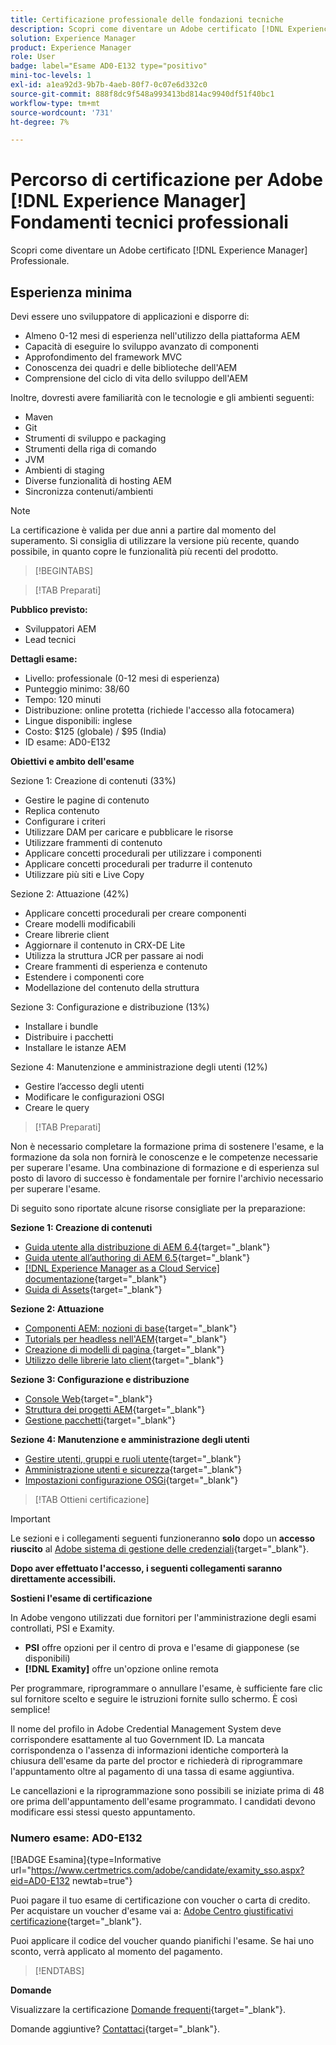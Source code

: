```yaml
---
title: Certificazione professionale delle fondazioni tecniche
description: Scopri come diventare un Adobe certificato [!DNL Experience Manager] Professionale.
solution: Experience Manager
product: Experience Manager
role: User
badge: label="Esame AD0-E132 type="positivo"
mini-toc-levels: 1
exl-id: a1ea92d3-9b7b-4aeb-80f7-0c07e6d332c0
source-git-commit: 888f8dc9f548a993413bd814ac9940df51f40bc1
workflow-type: tm+mt
source-wordcount: '731'
ht-degree: 7%

---
```


# Percorso di certificazione per Adobe [!DNL Experience Manager] Fondamenti tecnici professionali

Scopri come diventare un Adobe certificato [!DNL Experience Manager] Professionale.

## Esperienza minima

Devi essere uno sviluppatore di applicazioni e disporre di:

* Almeno 0-12 mesi di esperienza nell&#39;utilizzo della piattaforma AEM
* Capacità di eseguire lo sviluppo avanzato di componenti
* Approfondimento del framework MVC
* Conoscenza dei quadri e delle biblioteche dell&#39;AEM
* Comprensione del ciclo di vita dello sviluppo dell&#39;AEM

Inoltre, dovresti avere familiarità con le tecnologie e gli ambienti seguenti:

* Maven
* Git
* Strumenti di sviluppo e packaging
* Strumenti della riga di comando
* JVM
* Ambienti di staging
* Diverse funzionalità di hosting AEM
* Sincronizza contenuti/ambienti

>[!NOTE]
>
>La certificazione è valida per due anni a partire dal momento del superamento. Si consiglia di utilizzare la versione più recente, quando possibile, in quanto copre le funzionalità più recenti del prodotto.

>[!BEGINTABS]

>[!TAB Preparati]

**Pubblico previsto:**

* Sviluppatori AEM
* Lead tecnici

**Dettagli esame:**

* Livello: professionale (0-12 mesi di esperienza)
* Punteggio minimo: 38/60
* Tempo: 120 minuti
* Distribuzione: online protetta (richiede l&#39;accesso alla fotocamera)
* Lingue disponibili: inglese
* Costo: $125 (globale) / $95 (India)
* ID esame: AD0-E132

**Obiettivi e ambito dell&#39;esame**

Sezione 1: Creazione di contenuti (33%)

* Gestire le pagine di contenuto
* Replica contenuto
* Configurare i criteri
* Utilizzare DAM per caricare e pubblicare le risorse
* Utilizzare frammenti di contenuto
* Applicare concetti procedurali per utilizzare i componenti
* Applicare concetti procedurali per tradurre il contenuto
* Utilizzare più siti e Live Copy

Sezione 2: Attuazione (42%)

* Applicare concetti procedurali per creare componenti
* Creare modelli modificabili
* Creare librerie client
* Aggiornare il contenuto in CRX-DE Lite
* Utilizza la struttura JCR per passare ai nodi
* Creare frammenti di esperienza e contenuto
* Estendere i componenti core
* Modellazione del contenuto della struttura

Sezione 3: Configurazione e distribuzione (13%)

* Installare i bundle
* Distribuire i pacchetti
* Installare le istanze AEM

Sezione 4: Manutenzione e amministrazione degli utenti (12%)

* Gestire l’accesso degli utenti
* Modificare le configurazioni OSGI
* Creare le query

>[!TAB Preparati]

Non è necessario completare la formazione prima di sostenere l&#39;esame, e la formazione da sola non fornirà le conoscenze e le competenze necessarie per superare l&#39;esame. Una combinazione di formazione e di esperienza sul posto di lavoro di successo è fondamentale per fornire l&#39;archivio necessario per superare l&#39;esame.

Di seguito sono riportate alcune risorse consigliate per la preparazione:

**Sezione 1: Creazione di contenuti**


* [Guida utente alla distribuzione di AEM 6.4](https://experienceleague.adobe.com/docs/experience-manager-64/deploying/home.html){target="_blank"}
* [Guida utente all’authoring di AEM 6.5](https://experienceleague.adobe.com/docs/experience-manager-65/authoring/home.html){target="_blank"}
* [[!DNL Experience Manager as a Cloud Service] documentazione](https://experienceleague.adobe.com/docs/experience-manager-cloud-service/content/home.html?lang=it){target="_blank"}
* [Guida di Assets](https://experienceleague.adobe.com/docs/experience-manager-65/assets/home.html){target="_blank"}

**Sezione 2: Attuazione**

* [Componenti AEM: nozioni di base](https://experienceleague.adobe.com/docs/experience-manager-65/developing/components/components-basics.html){target="_blank"}
* [Tutorials per headless nell&#39;AEM](https://experienceleague.adobe.com/docs/experience-manager-learn/getting-started-with-aem-headless/overview.html?lang=it){target="_blank"}
* [Creazione di modelli di pagina  ](https://experienceleague.adobe.com/docs/experience-manager-65/authoring/siteandpage/templates.html#creating-and-managing-templates){target="_blank"}
* [Utilizzo delle librerie lato client](https://experienceleague.adobe.com/docs/experience-manager-65/developing/introduction/clientlibs.html?lang=it){target="_blank"}

**Sezione 3: Configurazione e distribuzione**

* [Console Web](https://experienceleague.adobe.com/docs/experience-manager-65/deploying/configuring/web-console.html){target="_blank"}
* [Struttura dei progetti AEM](https://experienceleague.adobe.com/docs/experience-manager-cloud-service/content/implementing/developing/aem-project-content-package-structure.html#embedding-3rd-party-packages){target="_blank"}
* [Gestione pacchetti](https://experienceleague.adobe.com/docs/experience-manager-65/administering/contentmanagement/package-manager.html#what-are-packages){target="_blank"}

**Sezione 4: Manutenzione e amministrazione degli utenti**

* [Gestire utenti, gruppi e ruoli utente](https://experienceleague.adobe.com/docs/experience-manager-brand-portal/using/admin-tools/brand-portal-adding-users.html#add-a-user){target="_blank"}
* [Amministrazione utenti e sicurezza](https://experienceleague.adobe.com/docs/experience-manager-65/administering/security/security.html?lang=it){target="_blank"}
* [Impostazioni configurazione OSGi](https://experienceleague.adobe.com/docs/experience-manager-65/deploying/configuring/osgi-configuration-settings.html){target="_blank"}

>[!TAB Ottieni certificazione]

>[!IMPORTANT]
>
>Le sezioni e i collegamenti seguenti funzioneranno **solo**  dopo un **accesso riuscito** al [Adobe sistema di gestione delle credenziali](https://www.certmetrics.com/adobe){target="_blank"}.

**Dopo aver effettuato l&#39;accesso, i seguenti collegamenti saranno direttamente accessibili.**

**Sostieni l&#39;esame di certificazione**

In Adobe vengono utilizzati due fornitori per l&#39;amministrazione degli esami controllati, PSI e Examity.

* **PSI** offre opzioni per il centro di prova e l&#39;esame di giapponese (se disponibili)
* **[!DNL Examity]** offre un&#39;opzione online remota

Per programmare, riprogrammare o annullare l&#39;esame, è sufficiente fare clic sul fornitore scelto e seguire le istruzioni fornite sullo schermo. È così semplice!

Il nome del profilo in Adobe Credential Management System deve corrispondere esattamente al tuo Government ID. La mancata corrispondenza o l&#39;assenza di informazioni identiche comporterà la chiusura dell&#39;esame da parte del proctor e richiederà di riprogrammare l&#39;appuntamento oltre al pagamento di una tassa di esame aggiuntiva.

Le cancellazioni e la riprogrammazione sono possibili se iniziate prima di 48 ore prima dell&#39;appuntamento dell&#39;esame programmato. I candidati devono modificare essi stessi questo appuntamento.

### Numero esame: AD0-E132

[!BADGE Esamina]{type=Informative url="https://www.certmetrics.com/adobe/candidate/examity_sso.aspx?eid=AD0-E132 newtab=true"}

Puoi pagare il tuo esame di certificazione con voucher o carta di credito. Per acquistare un voucher d&#39;esame vai a: [Adobe Centro giustificativi certificazione](https://market.xvoucher.com/adobe/global){target="_blank"}.

Puoi applicare il codice del voucher quando pianifichi l&#39;esame. Se hai uno sconto, verrà applicato al momento del pagamento.

>[!ENDTABS]

**Domande**

Visualizzare la certificazione [Domande frequenti](https://experienceleague.adobe.com/docs/certification/certification/faq.html){target="_blank"}.

Domande aggiuntive? [Contattaci](mailto:certif@adobe.com){target="_blank"}.
